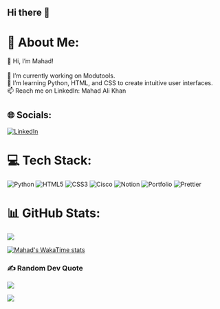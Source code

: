 ## Hi there 👋

# 💫 About Me:
👋 Hi, I’m Mahad!<br><br>🔭 I’m currently working on Modutools.<br>🌱 I’m learning Python, HTML, and CSS to create intuitive user interfaces.<br>📫 Reach me on LinkedIn: Mahad Ali Khan


## 🌐 Socials:
[![LinkedIn](https://img.shields.io/badge/LinkedIn-%230077B5.svg?logo=linkedin&logoColor=white)](https://linkedin.com/in/mahad-ali-khan) 

# 💻 Tech Stack:
![Python](https://img.shields.io/badge/python-3670A0?style=for-the-badge&logo=python&logoColor=ffdd54) ![HTML5](https://img.shields.io/badge/html5-%23E34F26.svg?style=for-the-badge&logo=html5&logoColor=white) ![CSS3](https://img.shields.io/badge/css3-%231572B6.svg?style=for-the-badge&logo=css3&logoColor=white) ![Cisco](https://img.shields.io/badge/cisco-%23049fd9.svg?style=for-the-badge&logo=cisco&logoColor=black) ![Notion](https://img.shields.io/badge/Notion-%23000000.svg?style=for-the-badge&logo=notion&logoColor=white) ![Portfolio](https://img.shields.io/badge/Portfolio-%23000000.svg?style=for-the-badge&logo=firefox&logoColor=#FF7139) ![Prettier](https://img.shields.io/badge/prettier-%23F7B93E.svg?style=for-the-badge&logo=prettier&logoColor=black)
# 📊 GitHub Stats:
![](https://github-readme-stats.vercel.app/api?username=mahadali05&theme=default&hide_border=false&include_all_commits=true&count_private=true)<br/>

[![Mahad's WakaTime stats](https://github-readme-stats.vercel.app/api/wakatime?username=MahadAli)](https://github.com/anuraghazra/github-readme-stats)

### ✍️ Random Dev Quote
![](https://quotes-github-readme.vercel.app/api?type=horizontal&theme=light)

[![](https://visitcount.itsvg.in/api?id=mahadali05&icon=0&color=0)](https://visitcount.itsvg.in)

<!-- Proudly created with GPRM ( https://gprm.itsvg.in ) -->
